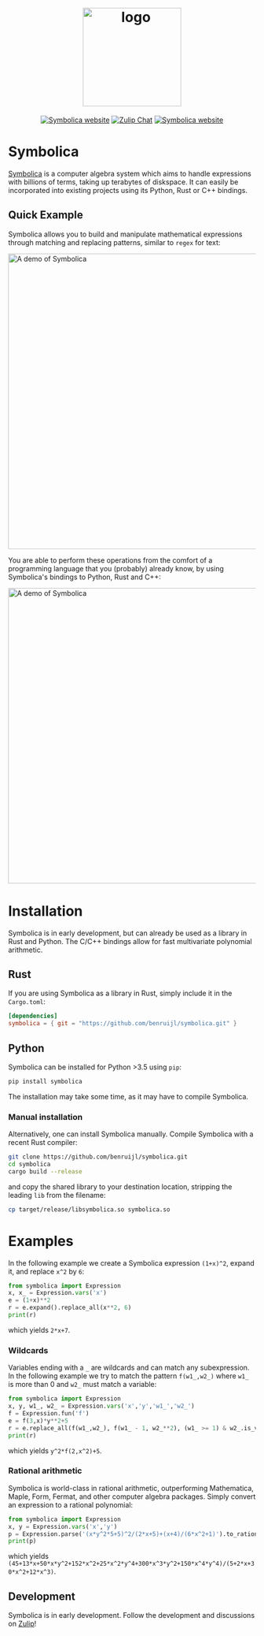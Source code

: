 <h1 align="center">
  <br>
  <picture>
  <source media="(prefers-color-scheme: dark)" srcset="https://symbolica.io/logo_dark.svg">
  <source media="(prefers-color-scheme: light)" srcset="https://symbolica.io/logo.svg">
  <img src="https://symbolica.io/logo.svg" alt="logo" width="200">
</picture>
  <br>
</h1>

<p align="center">
<a href="https://symbolica.io"><img alt="Symbolica website" src="https://img.shields.io/static/v1?label=symbolica&message=website&color=orange&style=flat-square"></a>
  <a href="https://reform.zulipchat.com"><img alt="Zulip Chat" src="https://img.shields.io/static/v1?label=zulip&message=discussions&color=blue&style=flat-square"></a>
    <a href="https://github.com/benruijl/symbolica"><img alt="Symbolica website" src="https://img.shields.io/static/v1?label=github&message=development&color=green&style=flat-square&logo=github"></a>
</p>

# Symbolica

[Symbolica](https://symbolica.io) is a computer algebra system which aims to handle expressions with billions
of terms, taking up terabytes of diskspace. It can easily be incorporated into existing projects using its Python, Rust or C++ bindings.

## Quick Example

Symbolica allows you to build and manipulate mathematical expressions through matching and replacing patterns, similar to `regex` for text:

<picture>
  <source media="(prefers-color-scheme: dark)" srcset="https://symbolica.io/resources/demo.gif">
  <source media="(prefers-color-scheme: light)" srcset="https://symbolica.io/resources/demo_light.gif">
  <img width="600" alt="A demo of Symbolica" srcset="https://symbolica.io/resources/demo.gif">
</picture>

You are able to perform these operations from the comfort of a programming language that you (probably) already know, by using Symbolica's bindings to Python, Rust and C++:

<picture>
  <source media="(prefers-color-scheme: dark)" srcset="https://symbolica.io/resources/completion.png">
  <source media="(prefers-color-scheme: light)" srcset="https://symbolica.io/resources/completion_light.png">
  <img width="600" alt="A demo of Symbolica" src="https://symbolica.io/resources/completion.png">
</picture>

# Installation

Symbolica is in early development, but can already be used as a library in Rust and Python. The C/C++ bindings allow for fast multivariate polynomial arithmetic.

## Rust

If you are using Symbolica as a library in Rust, simply include it in the `Cargo.toml`:

```toml
[dependencies]
symbolica = { git = "https://github.com/benruijl/symbolica.git" }
```

## Python

Symbolica can be installed for Python >3.5 using `pip`:

```sh
pip install symbolica
```

The installation may take some time, as it may have to compile Symbolica.

### Manual installation
Alternatively, one can install Symbolica manually. Compile Symbolica with a recent Rust compiler:

```sh
git clone https://github.com/benruijl/symbolica.git
cd symbolica
cargo build --release
```
and copy the shared library to your destination location, stripping the leading `lib` from the filename:
```sh
cp target/release/libsymbolica.so symbolica.so
```

# Examples

In the following example we create a Symbolica expression `(1+x)^2`, expand it, and replace `x^2` by `6`:

```python
from symbolica import Expression
x, x_ = Expression.vars('x')
e = (1+x)**2
r = e.expand().replace_all(x**2, 6)
print(r)
```
which yields `2*x+7`.

### Wildcards

Variables ending with a `_` are wildcards and can match any subexpression.
In the following example we try to match the pattern `f(w1_,w2_)` where `w1_` is more than 0 and `w2_` must match a variable:

```python
from symbolica import Expression
x, y, w1_, w2_ = Expression.vars('x','y','w1_','w2_')
f = Expression.fun('f')
e = f(3,x)*y**2+5
r = e.replace_all(f(w1_,w2_), f(w1_ - 1, w2_**2), (w1_ >= 1) & w2_.is_var())
print(r)
```
which yields `y^2*f(2,x^2)+5`.

### Rational arithmetic

Symbolica is world-class in rational arithmetic, outperforming Mathematica, Maple, Form, Fermat, and other computer algebra packages. Simply convert an expression to a rational polynomial:
```python
from symbolica import Expression
x, y = Expression.vars('x','y')
p = Expression.parse('(x*y^2*5+5)^2/(2*x+5)+(x+4)/(6*x^2+1)').to_rational_polynomial()
print(p)
```
which yields `(45+13*x+50*x*y^2+152*x^2+25*x^2*y^4+300*x^3*y^2+150*x^4*y^4)/(5+2*x+30*x^2+12*x^3)`.

## Development

Symbolica is in early development. Follow the development and discussions on [Zulip](https://reform.zulipchat.com)!